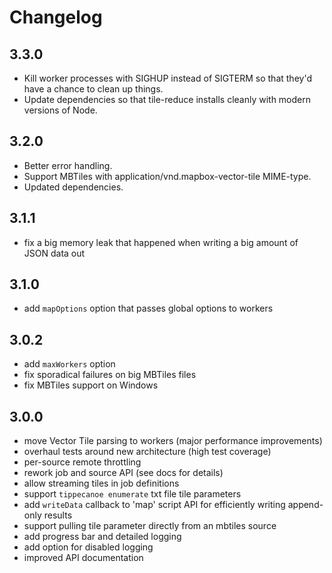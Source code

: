# Changelog

## 3.3.0

- Kill worker processes with SIGHUP instead of SIGTERM so that they'd have a chance to clean up things.
- Update dependencies so that tile-reduce installs cleanly with modern versions of Node.

## 3.2.0

- Better error handling.
- Support MBTiles with application/vnd.mapbox-vector-tile MIME-type.
- Updated dependencies.

## 3.1.1

- fix a big memory leak that happened when writing a big amount of JSON data out

## 3.1.0

- add `mapOptions` option that passes global options to workers

## 3.0.2

- add `maxWorkers` option
- fix sporadical failures on big MBTiles files
- fix MBTiles support on Windows

## 3.0.0

- move Vector Tile parsing to workers (major performance improvements)
- overhaul tests around new architecture (high test coverage)
- per-source remote throttling
- rework job and source API (see docs for details)
- allow streaming tiles in job definitions
- support `tippecanoe enumerate` txt file tile parameters
- add `writeData` callback to 'map' script API for efficiently writing append-only results
- support pulling tile parameter directly from an mbtiles source
- add progress bar and detailed logging
- add option for disabled logging
- improved API documentation

